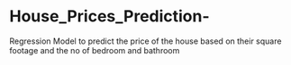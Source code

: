 # House_Prices_Prediction-
Regression Model to predict the price of the house based on their square footage and the no of bedroom and bathroom
